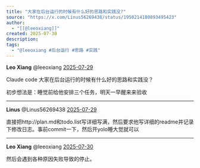```yaml
---
title: "大家在后台运行的时候有什么好的思路和实践没?"
source: "https://x.com/Linus56269438/status/1950214180893495423"
author:
  - "[[@leeoxiang]]"
created: 2025-07-30
description:
tags:
  - "@leeoxiang #后台运行 #思路 #实践"
---
```

**Leo Xiang** @leeoxiang [2025-07-29](https://x.com/leeoxiang/status/1950212916424175715)

Claude code 大家在后台运行的时候有什么好的思路和实践没？

初步想法是：睡觉前给他安排三个任务，明天一早醒来来验收

---

**Linus** @Linus56269438 [2025-07-29](https://x.com/Linus56269438/status/1950214180893495423)

直接把http://plan.md和todo.list写详细写满，然后要求他写详细的readme并记录下修改日志。事前commit一下，然后开yolo睡大觉就可以

---

**Leo Xiang** @leeoxiang [2025-07-30](https://x.com/leeoxiang/status/1950377259946430580)

然后会遇到各种原因失败导致的停止。